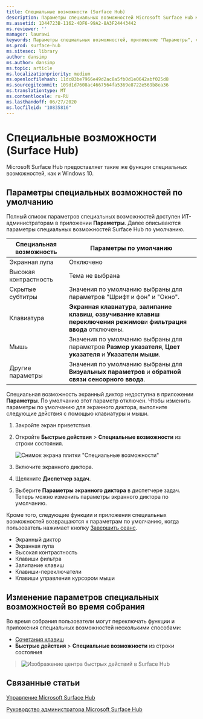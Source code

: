 ```yaml
---
title: Специальные возможности (Surface Hub)
description: Параметры специальных возможностей Microsoft Surface Hub можно изменять в приложении "Параметры". Вы найдете их в разделе "Специальные возможности". Surface Hub предоставляет такие же функции специальных возможностей, как и Windows 10.
ms.assetid: 1D44723B-1162-4DF6-99A2-8A3F24443442
ms.reviewer: ''
manager: laurawi
keywords: Параметры специальных возможностей, приложение "Параметры", специальные возможности
ms.prod: surface-hub
ms.sitesec: library
author: dansimp
ms.author: dansimp
ms.topic: article
ms.localizationpriority: medium
ms.openlocfilehash: 11dc83be7966e49d2ac8a5fb0d1e0642abf025d8
ms.sourcegitcommit: 109d1d7608ac4667564fa5369e8722e569b8ea36
ms.translationtype: MT
ms.contentlocale: ru-RU
ms.lasthandoff: 06/27/2020
ms.locfileid: "10835816"
---
```

# Специальные возможности (Surface Hub)

Microsoft Surface Hub предоставляет такие же функции специальных возможностей, как и Windows 10.


##  <a name="default-accessibility-settings"></a>Параметры специальных возможностей по умолчанию

Полный список параметров специальных возможностей доступен ИТ-администраторам в приложении **Параметры**. Далее описываются параметры специальных возможностей Surface Hub по умолчанию.

| Специальная возможность | Параметры по умолчанию  |
| --------------------- | ----------------- |
| Экранная лупа             | Отключено               |
| Высокая контрастность         | Тема не выбрана |
| Скрытые субтитры       | Значения по умолчанию выбраны для параметров "Шрифт и фон" и "Окно". |
| Клавиатура              | **Экранная клавиатура**, **залипание клавиш**, **озвучивание клавиш переключения режимов**и **фильтрация ввода** отключены. |
| Мышь                 | Значения по умолчанию выбраны для параметров **Размер указателя**, **Цвет указателя** и **Указатели мыши**. |
| Другие параметры         | Значения по умолчанию выбраны для **Визуальных параметров** и **обратной связи сенсорного ввода**. |

Специальная возможность экранный диктор недоступна в приложении **Параметры**. По умолчанию этот параметр отключен. Чтобы изменить параметры по умолчанию для экранного диктора, выполните следующие действия с помощью клавиатуры и мыши.

1. Закройте экран приветствия.
2. Откройте **Быстрые действия** > **Специальные возможности** из строки состояния.

    ![Снимок экрана плитки "Специальные возможности"](images/ease-of-access.png)
    
3. Включите экранного диктора.
4. Щелкните **Диспетчер задач**.
5. Выберите **Параметры экранного диктора** в диспетчере задач. Теперь можно изменить параметры экранного диктора по умолчанию.

Кроме того, следующие функции и приложения специальных возможностей возвращаются к параметрам по умолчанию, когда пользователь нажимает кнопку [Завершить сеанс](finishing-your-surface-hub-meeting.md).
- Экранный диктор
- Экранная лупа
- Высокая контрастность
- Клавиши фильтра
- Залипание клавиш
- Клавиши-переключатели
- Клавиши управления курсором мыши


##  <a name="change-accessibility-settings-during-a-meeting"></a>Изменение параметров специальных возможностей во время собрания

Во время собрания пользователи могут переключать функции и приложения специальных возможностей несколькими способами:
- [Сочетания клавиш](https://support.microsoft.com/help/13813/windows-10-microsoft-surface-hub-keyboard-shortcuts)
- **Быстрые действия** > **Специальные возможности** из строки состояния

> ![Изображение центра быстрых действий в Surface Hub](images/sh-quick-action.png)


##  <a name="related-topics"></a>Связанные статьи

[Управление Microsoft Surface Hub](manage-surface-hub.md)

[Руководство администратора Microsoft Surface Hub](surface-hub-administrators-guide.md)
